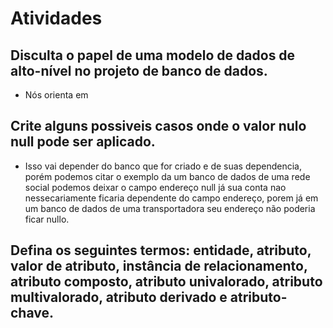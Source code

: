 # Atividades

## Disculta o papel de uma modelo de dados de alto-nível no projeto de banco de dados.
- Nós orienta em 

## Crite alguns possiveis casos onde o valor nulo null pode ser aplicado.
- Isso vai depender  do banco que for criado e de suas dependencia, porém podemos citar o exemplo da um banco de dados de uma rede social podemos deixar o campo endereço null já sua conta nao nessecariamente ficaria dependente do campo endereço, porem já em um banco de dados de uma transportadora seu endereço não poderia ficar nullo.

## Defina os seguintes termos: entidade, atributo, valor de atributo, instância de relacionamento, atributo composto, atributo univalorado, atributo multivalorado, atributo derivado e atributo-chave.




